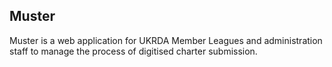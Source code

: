 ## Muster

Muster is a web application for UKRDA Member Leagues and administration staff to manage the process of digitised charter submission.
